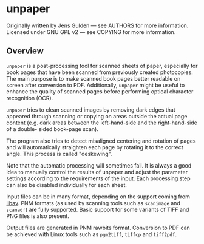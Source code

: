 unpaper
=======

Originally written by Jens Gulden — see AUTHORS for more information.
Licensed under GNU GPL v2 — see COPYING for more information.

Overview
--------

`unpaper` is a post-processing tool for scanned sheets of paper,
especially for book pages that have been scanned from previously
created photocopies.  The main purpose is to make scanned book pages
better readable on screen after conversion to PDF. Additionally,
`unpaper` might be useful to enhance the quality of scanned pages
before performing optical character recognition (OCR).

`unpaper` tries to clean scanned images by removing dark edges that
appeared through scanning or copying on areas outside the actual page
content (e.g.  dark areas between the left-hand-side and the
right-hand-side of a double- sided book-page scan).

The program also tries to detect misaligned centering and rotation of
pages and will automatically straighten each page by rotating it to
the correct angle. This process is called "deskewing".

Note that the automatic processing will sometimes fail. It is always a
good idea to manually control the results of unpaper and adjust the
parameter settings according to the requirements of the input. Each
processing step can also be disabled individually for each sheet.

Input files can be in many format, depending on the support coming
from [libav](http://libav.org). PNM formats (as used by scanning tools
such as `scanimage` and `scanadf`) are fully supported. Basic support
for some variants of TIFF and PNG files is also present.

Output files are generated in PNM rawbits format. Conversion to PDF
can be achieved with Linux tools such as `pgm2tiff`, `tiffcp` and
`tiff2pdf`.
